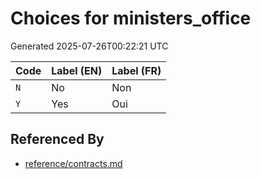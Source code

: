 # Choices for ministers_office

Generated 2025-07-26T00:22:21 UTC

| Code | Label (EN) | Label (FR) |
|------|------------|------------|
| `N` | No | Non |
| `Y` | Yes | Oui |


## Referenced By

- [reference/contracts.md](../reference/contracts.md)
